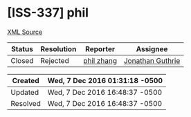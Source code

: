 # [ISS-337] phil

[XML Source](../xml/ISS-337.xml)
<p></p>





Status|Resolution|Reporter|Assignee
------|----------|--------|--------
Closed|Rejected|[phil zhang](goo.gle@foxmail.com)|[Jonathan Guthrie]($jono)





Created|Wed, 7 Dec 2016 01:31:18 -0500
-------|--------------
Updated|Wed, 7 Dec 2016 16:48:37 -0500
Resolved|Wed, 7 Dec 2016 16:48:37 -0500





